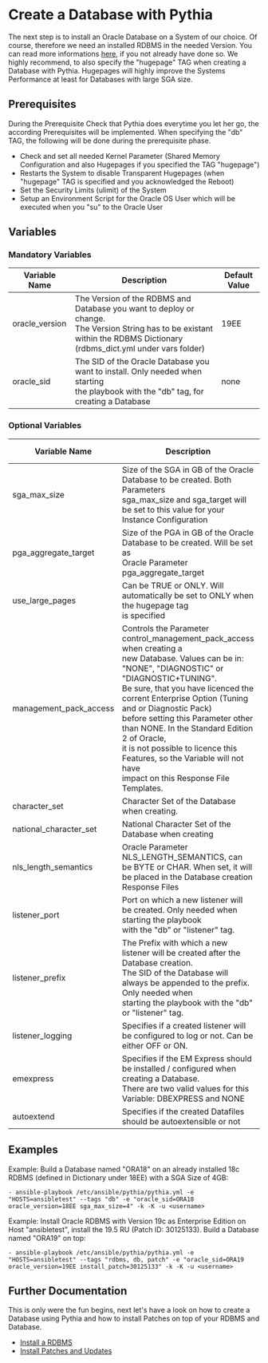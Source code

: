 # Create a Database with Pythia

The next step is to install an Oracle Database on a System of our choice. Of course, therefore we need an installed RDBMS in the needed Version. You can read more informations [here](https://github.com/thedatabaseme/pythia/blob/master/docs/02_INSTALL_RDBMS.md), if you not already have done so.
We highly recommend, to also specify the "hugepage" TAG when creating a Database with Pythia. Hugepages will highly improve the Systems Performance at least for Databases with large SGA size.

## Prerequisites

During the Prerequisite Check that Pythia does everytime you let her go, the according Prerequisites will be implemented. When specifying the "db" TAG, the following will be done during the prerequisite phase.

  - Check and set all needed Kernel Parameter (Shared Memory Configuration and also Hugepages if you specified the TAG "hugepage")
  - Restarts the System to disable Transparent Hugepages (when "hugepage" TAG is specified and you acknowledged the Reboot)
  - Set the Security Limits (ulimit) of the System
  - Setup an Environment Script for the Oracle OS User which will be executed when you "su" to the Oracle User

## Variables

### Mandatory Variables


| Variable Name | Description              | Default Value |
|---------------|--------------------------|---------------|
|oracle_version |The Version of the RDBMS and Database you want to deploy or change.<br>The Version String has to be existant within the RDBMS Dictionary (rdbms_dict.yml under vars folder)|19EE|
|oracle_sid|The SID of the Oracle Database you want to install. Only needed when starting <br>the playbook with the "db" tag, for creating a Database|none|

### Optional Variables


| Variable Name | Description              | Default Value |
|---------------|--------------------------|---------------|
|sga_max_size |Size of the SGA in GB of the Oracle Database to be created. Both Parameters <br>sga_max_size and sga_target will be set to this value for your Instance Configuration|2|
|pga_aggregate_target|Size of the PGA in GB of the Oracle Database to be created. Will be set as <br>Oracle Parameter pga_aggregate_target|1|
|use_large_pages|Can be TRUE or ONLY. Will automatically be set to ONLY when the hugepage tag <br>is specified|TRUE|
|management_pack_access|Controls the Parameter control_management_pack_access when creating a <br>new Database. Values can be in: "NONE", "DIAGNOSTIC" or "DIAGNOSTIC+TUNING". <br>Be sure, that you have licenced the corrent Enterprise Option (Tuning and or Diagnostic Pack) <br>before setting this Parameter other than NONE. In the Standard Edition 2 of Oracle, <br>it is not possible to licence this Features, so the Variable will not have <br>impact on this Response File Templates.|NONE|
|character_set|Character Set of the Database when creating.|AL32UTF8|
|national_character_set|National Character Set of the Database when creating|AL16UTF16|
|nls_length_semantics|Oracle Parameter NLS_LENGTH_SEMANTICS, can be BYTE or CHAR. When set, it will <br>be placed in the Database creation Response Files|BYTE|
|listener_port|Port on which a new listener will be created. Only needed when starting the playbook <br>with the "db" or "listener" tag.|1521|
|listener_prefix|The Prefix with which a new listener will be created after the Database creation. <br>The SID of the Database will always be appended to the prefix. Only needed when <br>starting the playbook with the "db" or "listener" tag.|LSNR_|
|listener_logging|Specifies if a created listener will be configured to log or not. Can be either OFF or ON.|OFF|
|emexpress|Specifies if the EM Express should be installed / configured when creating a Database. <br>There are two valid values for this Variable: DBEXPRESS and NONE|DBEXPRESS|
|autoextend|Specifies if the created Datafiles should be autoextensible or not|FALSE|

## Examples

Example: Build a Database named "ORA18" on an already installed 18c RDBMS (defined in Dictionary under 18EE) with a SGA Size of 4GB:

    - ansible-playbook /etc/ansible/pythia/pythia.yml -e "HOSTS=ansibletest" --tags "db" -e "oracle_sid=ORA18 oracle_version=18EE sga_max_size=4" -k -K -u <username>

Example: Install Oracle RDBMS with Version 19c as Enterprise Edition on Host "ansibletest", install the 19.5 RU (Patch ID: 30125133). Build a Database named "ORA19" on top:

    - ansible-playbook /etc/ansible/pythia/pythia.yml -e "HOSTS=ansibletest" --tags "rdbms, db, patch" -e "oracle_sid=ORA19 oracle_version=19EE install_patch=30125133" -k -K -u <username>

## Further Documentation

This is only were the fun begins, next let's have a look on how to create a Database using Pythia and how to install Patches on top of your RDBMS and Database.

  - [Install a RDBMS](https://github.com/thedatabaseme/pythia/blob/master/docs/02_INSTALL_RDBMS.md)
  - [Install Patches and Updates](https://github.com/thedatabaseme/pythia/blob/master/docs/04_INSTALL_PATCH.md)